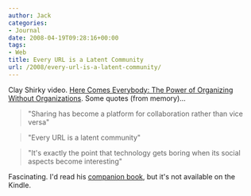 ```yaml
---
author: Jack
categories:
- Journal
date: 2008-04-19T09:28:16+00:00
tags:
- Web
title: Every URL is a Latent Community
url: /2008/every-url-is-a-latent-community/
---
```


Clay Shirky video. [Here Comes Everybody: The Power of Organizing Without Organizations][1]. Some quotes (from memory)&#8230;

> "Sharing has become a platform for collaboration rather than vice versa"

> "Every <span class="caps">URL</span> is a latent community"

> "It's exactly the point that technology gets boring when its social aspects become interesting"

Fascinating. I'd read his [companion book][2], but it's not available on the Kindle.

 [1]: http://cyber.law.harvard.edu/interactive/events/2008/02/shirky
 [2]: http://www.amazon.com/gp/product/1594201536&tag=jackbaty-20